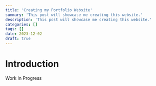 ```yaml
---
title: 'Creating my Portfolio Website'
summary: 'This post will showcase me creating this website.'
description: 'This post will showcase me creating this website.'
categories: []
tags: []
date: 2023-12-02
draft: true
---
```


# Introduction

Work In Progress